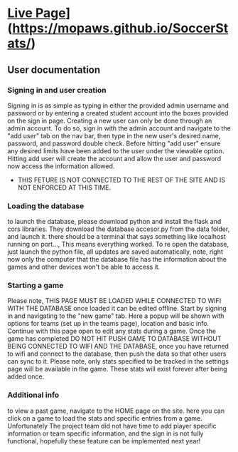 # [Live Page]([https://mopaws.github.io/SoccerSatst/)](https://mopaws.github.io/SoccerStats/)
## User documentation

### Signing in and user creation
Signing in is as simple as typing in either the provided admin username and password or by entering a created student account into the boxes provided on the sign in page.
Creating a new user can only be done through an admin account. To do so, sign in with the admin account and navigate to the "add user" tab on the nav bar, then type in the new user's desired name, password, and password double check. Before hitting "add user" ensure any desired limits have been added to the user under the viewable option. Hitting add user will create the account and allow the user and password now access the information allowed.

- THIS FETURE IS NOT CONNECTED TO THE REST OF THE SITE AND IS NOT ENFORCED AT THIS TIME. 

### Loading the database
to launch the database, please download python and install the flask and cors libraries. They download the database accesor.py from the data folder, and launch it. there should be a terminal that says something like localhost running on port..., This means everything worked. To re open the database, just launch the python file, all updates are saved automatically, note, right now only the computer that the database file has the information about the games and other devices won't be able to access it.

### Starting a game
Please note, THIS PAGE MUST BE LOADED WHILE CONNECTED TO WIFI WITH THE DATABASE once loaded it can be edited offline. Start by signing in and navigating to the "new game" tab. Here a popup will be shown with options for teams (set up in the teams page), location and basic info. Continue with this page open to edit any stats during a game. Once the game has completed DO NOT HIT PUSH GAME TO DATABASE WITHOUT BEING CONNECTED TO WIFI AND THE DATABASE, once you have returned to wifi and connect to the database, then push the data so that other users can sync to it.
Please note, only stats specified to be tracked in the settings page will be available in the game. These stats will exist forever after being added once.


### Additional info
to view a past game, navigate to the HOME page on the site. here you can click on a game to load the stats and specific entries from a game. Unfortunately The project team did not have time to add player specific information or team specific information, and the sign in is not fully functional, hopefully these feature can be implemented next year!
